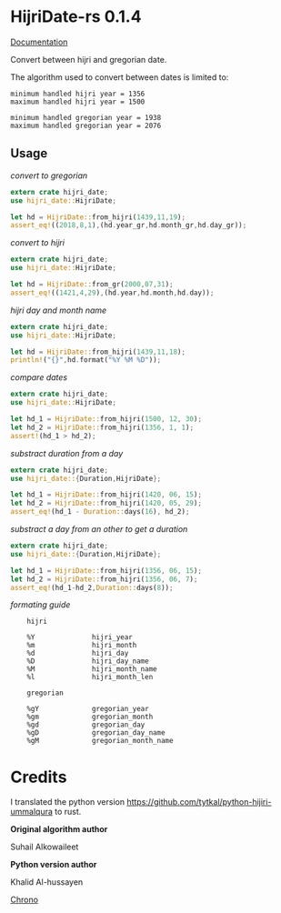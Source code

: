  # HijriDate-rs 0.1.4

[Documentation](https://docs.rs/hijri_date/)

Convert between hijri and gregorian date.

 The algorithm used to convert between dates is limited to:

 ```     
 minimum handled hijri year = 1356
 maximum handled hijri year = 1500

 minimum handled gregorian year = 1938
 maximum handled gregorian year = 2076
 ```

 ## Usage

 *convert to gregorian*

 ```rust
 extern crate hijri_date;
 use hijri_date::HijriDate;

 let hd = HijriDate::from_hijri(1439,11,19);
 assert_eq!((2018,8,1),(hd.year_gr,hd.month_gr,hd.day_gr));
 ```

 *convert to hijri*

 ```rust
 extern crate hijri_date;
 use hijri_date::HijriDate;

 let hd = HijriDate::from_gr(2000,07,31);
 assert_eq!((1421,4,29),(hd.year,hd.month,hd.day));
 ```

 *hijri day and month name*

 ```rust
 extern crate hijri_date;
 use hijri_date::HijriDate;

 let hd = HijriDate::from_hijri(1439,11,18);
 println!("{}",hd.format("%Y %M %D"));
 ```

 *compare dates*

 ```rust
 extern crate hijri_date;
 use hijri_date::HijriDate;

 let hd_1 = HijriDate::from_hijri(1500, 12, 30);
 let hd_2 = HijriDate::from_hijri(1356, 1, 1);
 assert!(hd_1 > hd_2);
 ```

  *substract duration from a day*

 ```rust
 extern crate hijri_date;
 use hijri_date::{Duration,HijriDate};

 let hd_1 = HijriDate::from_hijri(1420, 06, 15);
 let hd_2 = HijriDate::from_hijri(1420, 05, 29);
 assert_eq!(hd_1 - Duration::days(16), hd_2);
 ```

  *substract a day from an other to get a duration*

 ```rust
 extern crate hijri_date;    
 use hijri_date::{Duration,HijriDate};

 let hd_1 = HijriDate::from_hijri(1356, 06, 15);
 let hd_2 = HijriDate::from_hijri(1356, 06, 7);
 assert_eq!(hd_1-hd_2,Duration::days(8));
 ```

 *formating guide*

    
        hijri

        %Y              hijri_year
        %m              hijri_month
        %d              hijri_day
        %D              hijri_day_name
        %M              hijri_month_name
        %l              hijri_month_len

        gregorian
        
        %gY             gregorian_year
        %gm             gregorian_month
        %gd             gregorian_day
        %gD             gregorian_day_name
        %gM             gregorian_month_name
    


# Credits
I translated the python version https://github.com/tytkal/python-hijiri-ummalqura to rust.

**Original algorithm author**

Suhail Alkowaileet 

**Python version author**

Khalid Al-hussayen

[Chrono](https://github.com/chronotope/chrono)
